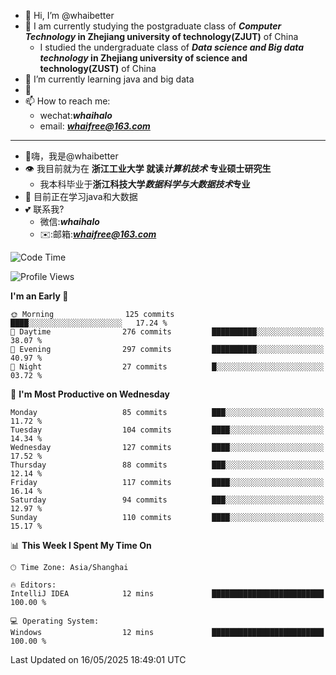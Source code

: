 - 👋 Hi, I’m @whaibetter
- 👀 I am currently studying the postgraduate class of ***Computer Technology* in Zhejiang university of technology(ZJUT)** of China
  -  I studied the undergraduate class of ***Data science and Big data technology* in Zhejiang university of science and technology(ZUST)** of China
- 🌱 I’m currently learning java and big data
- 💞️ 
- 📫 How to reach me: 
  - wechat:***whaihalo***
  - email: ***whaifree@163.com***
 ------------------------
- 👋嗨，我是@whaibetter
- 👁 我目前就为在 **浙江工业大学 就读*计算机技术* 专业硕士研究生**
  - 我本科毕业于**浙江科技大学*数据科学与大数据技术*专业**
- 🌴 目前正在学习java和大数据
- 💕 联系我?
  - 微信:***whaihalo***
  - ✉️:邮箱:***whaifree@163.com***

<!--START_SECTION:waka-->
![Code Time](http://img.shields.io/badge/Code%20Time-668%20hrs%2017%20mins-blue)

![Profile Views](http://img.shields.io/badge/Profile%20Views-0-blue)

**I'm an Early 🐤** 

```text
🌞 Morning                125 commits         ████░░░░░░░░░░░░░░░░░░░░░   17.24 % 
🌆 Daytime                276 commits         ██████████░░░░░░░░░░░░░░░   38.07 % 
🌃 Evening                297 commits         ██████████░░░░░░░░░░░░░░░   40.97 % 
🌙 Night                  27 commits          █░░░░░░░░░░░░░░░░░░░░░░░░   03.72 % 
```
📅 **I'm Most Productive on Wednesday** 

```text
Monday                   85 commits          ███░░░░░░░░░░░░░░░░░░░░░░   11.72 % 
Tuesday                  104 commits         ████░░░░░░░░░░░░░░░░░░░░░   14.34 % 
Wednesday                127 commits         ████░░░░░░░░░░░░░░░░░░░░░   17.52 % 
Thursday                 88 commits          ███░░░░░░░░░░░░░░░░░░░░░░   12.14 % 
Friday                   117 commits         ████░░░░░░░░░░░░░░░░░░░░░   16.14 % 
Saturday                 94 commits          ███░░░░░░░░░░░░░░░░░░░░░░   12.97 % 
Sunday                   110 commits         ████░░░░░░░░░░░░░░░░░░░░░   15.17 % 
```


📊 **This Week I Spent My Time On** 

```text
🕑︎ Time Zone: Asia/Shanghai

🔥 Editors: 
IntelliJ IDEA            12 mins             █████████████████████████   100.00 % 

💻 Operating System: 
Windows                  12 mins             █████████████████████████   100.00 % 
```


 Last Updated on 16/05/2025 18:49:01 UTC
<!--END_SECTION:waka-->
